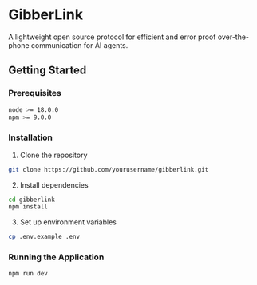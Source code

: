 # GibberLink

A lightweight open source protocol for efficient and error proof over-the-phone communication for AI agents.

## Getting Started

### Prerequisites

```bash
node >= 18.0.0
npm >= 9.0.0
```

### Installation

1. Clone the repository
```bash
git clone https://github.com/yourusername/gibberlink.git
```

2. Install dependencies
```bash
cd gibberlink
npm install
```

3. Set up environment variables
```bash
cp .env.example .env
```

### Running the Application

```bash
npm run dev
```